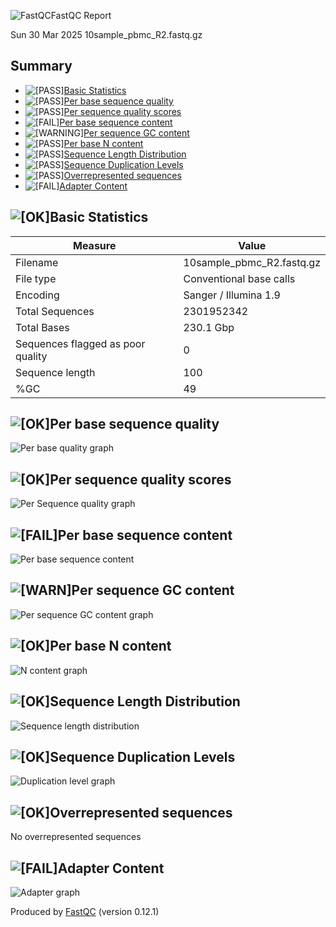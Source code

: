 ![FastQC](data:image/png;base64...)FastQC Report

Sun 30 Mar 2025
10sample\_pbmc\_R2.fastq.gz

## Summary

* ![[PASS]](data:image/png;base64...)[Basic Statistics](#M0)
* ![[PASS]](data:image/png;base64...)[Per base sequence quality](#M1)
* ![[PASS]](data:image/png;base64...)[Per sequence quality scores](#M3)
* ![[FAIL]](data:image/png;base64...)[Per base sequence content](#M4)
* ![[WARNING]](data:image/png;base64...)[Per sequence GC content](#M5)
* ![[PASS]](data:image/png;base64...)[Per base N content](#M6)
* ![[PASS]](data:image/png;base64...)[Sequence Length Distribution](#M7)
* ![[PASS]](data:image/png;base64...)[Sequence Duplication Levels](#M8)
* ![[PASS]](data:image/png;base64...)[Overrepresented sequences](#M9)
* ![[FAIL]](data:image/png;base64...)[Adapter Content](#M10)

## ![[OK]](data:image/png;base64...)Basic Statistics

| Measure | Value |
| --- | --- |
| Filename | 10sample\_pbmc\_R2.fastq.gz |
| File type | Conventional base calls |
| Encoding | Sanger / Illumina 1.9 |
| Total Sequences | 2301952342 |
| Total Bases | 230.1 Gbp |
| Sequences flagged as poor quality | 0 |
| Sequence length | 100 |
| %GC | 49 |

## ![[OK]](data:image/png;base64...)Per base sequence quality

![Per base quality graph](data:image/png;base64...)

## ![[OK]](data:image/png;base64...)Per sequence quality scores

![Per Sequence quality graph](data:image/png;base64...)

## ![[FAIL]](data:image/png;base64...)Per base sequence content

![Per base sequence content](data:image/png;base64...)

## ![[WARN]](data:image/png;base64...)Per sequence GC content

![Per sequence GC content graph](data:image/png;base64...)

## ![[OK]](data:image/png;base64...)Per base N content

![N content graph](data:image/png;base64...)

## ![[OK]](data:image/png;base64...)Sequence Length Distribution

![Sequence length distribution](data:image/png;base64...)

## ![[OK]](data:image/png;base64...)Sequence Duplication Levels

![Duplication level graph](data:image/png;base64...)

## ![[OK]](data:image/png;base64...)Overrepresented sequences

No overrepresented sequences

## ![[FAIL]](data:image/png;base64...)Adapter Content

![Adapter graph](data:image/png;base64...)

Produced by [FastQC](http://www.bioinformatics.babraham.ac.uk/projects/fastqc/) (version 0.12.1)